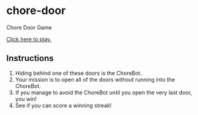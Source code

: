 # chore-door
Chore Door Game

[Click here to play.](https://mendelgordon.github.io/chore-door/)

## Instructions
1.	Hiding behind one of these doors is the ChoreBot.
2.	Your mission is to open all of the doors without running into the ChoreBot.
3.	If you manage to avoid the ChoreBot until you open the very last door, you win!
4.	See if you can score a winning streak!
